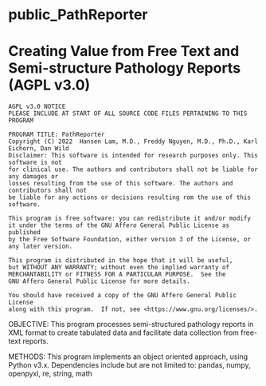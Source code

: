 # public_PathReporter
Creating Value from Free Text and Semi-structure Pathology Reports (AGPL v3.0)
=============================================================================================
    AGPL v3.0 NOTICE
    PLEASE INCLUDE AT START OF ALL SOURCE CODE FILES PERTAINING TO THIS PROGRAM

    PROGRAM TITLE: PathReporter
    Copyright (C) 2022  Hansen Lam, M.D., Freddy Nguyen, M.D., Ph.D., Karl Eichorn, Dan Wild
    Disclaimer: This software is intended for research purposes only. This software is not
    for clinical use. The authors and contributors shall not be liable for any damages or
    losses resulting from the use of this software. The authors and contributors shall not 
    be liable for any actions or decisions resulting rom the use of this software.
    
    This program is free software: you can redistribute it and/or modify
    it under the terms of the GNU Affero General Public License as published
    by the Free Software Foundation, either version 3 of the License, or
    any later version.

    This program is distributed in the hope that it will be useful,
    but WITHOUT ANY WARRANTY; without even the implied warranty of
    MERCHANTABILITY or FITNESS FOR A PARTICULAR PURPOSE.  See the
    GNU Affero General Public License for more details.

    You should have received a copy of the GNU Affero General Public License
    along with this program.  If not, see <https://www.gnu.org/licenses/>.


OBJECTIVE:
This program processes semi-structured pathology reports in XML format to create tabulated data and
facilitate data collection from free-text reports. 

METHODS:
This program implements an object oriented approach, using Python v3.x. Dependencies include but are
not limited to:
pandas, numpy, openpyxl, re, string, math
